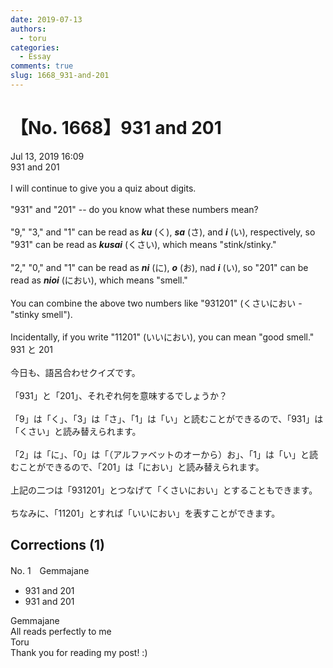 ```yaml
---
date: 2019-07-13
authors:
  - toru
categories:
  - Essay
comments: true
slug: 1668_931-and-201
---
```


# 【No. 1668】931 and 201
<div class="date">Jul 13, 2019 16:09</div>
<div id="post"><div id="body_show_ori">
931 and 201<br/><br/>I will continue to give you a quiz about digits.<br/><br/>"931" and "201" -- do you know what these numbers mean?<br/><br/>"9," "3," and "1" can be read as <strong><em>ku</em></strong> (く), <strong><em>sa</em></strong> (さ), and <strong><em>i</em></strong> (い), respectively, so "931" can be read as <strong><em>kusai</em></strong> (くさい), which means "stink/stinky."<br/><br/>"2," "0," and "1" can be read as <strong><em>ni</em></strong> (に), <strong><em>o</em></strong> (お), nad <strong><em>i</em></strong> (い), so "201" can be read as <strong><em>nioi</em></strong> (におい), which means "smell."<br/><br/>You can combine the above two numbers like "931201" (くさいにおい - "stinky smell").<br/><br/>Incidentally, if you write "11201" (いいにおい), you can mean "good smell."
</div></div>

<!-- more -->

<div id="post_ja"><div id="body_show_mo">
931 と 201<br/><br/>今日も、語呂合わせクイズです。<br/><br/>「931」と「201」、それぞれ何を意味するでしょうか？<br/><br/>「9」は「く」、「3」は「さ」、「1」は「い」と読むことができるので、「931」は「くさい」と読み替えられます。<br/><br/>「2」は「に」、「0」は「（アルファベットのオーから）お」、「1」は「い」と読むことができるので、「201」は「におい」と読み替えられます。<br/><br/>上記の二つは「931201」とつなげて「くさいにおい」とすることもできます。<br/><br/>ちなみに、「11201」とすれば「いいにおい」を表すことができます。
</div></div>

## Corrections (1)
<div id="block"><div class="first_name"> No. 1　<span class="just_name">Gemmajane</span></div><div id="block2">
<ul class="correction_field">
<li class="incorrect">931 and 201</li>
<li class="corrected correct">
931 and 201
</li>
</ul>
</div><div class="name"><span class="just_name">Gemmajane</span><br>
All reads perfectly to me 
</div>
<div class="name"><span class="just_name">Toru</span><br>
Thank you for reading my post! :)
</div>
</div>

